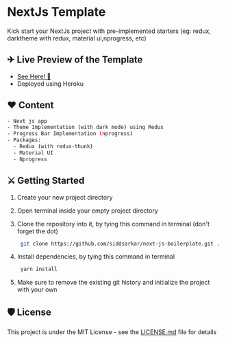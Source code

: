 # NextJs Template

Kick start your NextJs project with pre-implemented starters (eg: redux, darktheme with redux, material ui,nprogress, etc)

## ✈ Live Preview of the Template

- [See Here! 🔗](https://next-js-boilerplate.herokuapp.com/)
- Deployed using Heroku

## ❤ Content

```sh
- Next js app
- Theme Implementation (with dark mode) using Redux
- Progress Bar Implementation (nprogress)
- Packages:
  - Redux (with redux-thunk)
  - Material UI
  - Nprogress
```

## ⚔ Getting Started

1. Create your new project directory
2. Open terminal inside your empty project directory
3. Clone the repository into it, by tying this command in terminal (don't forget the dot)

   ```sh
    git clone https://github.com/siddsarkar/next-js-boilerplate.git .
   ```

4. Install dependencies, by tying this command in terminal

   ```sh
    yarn install
   ```

5. Make sure to remove the existing git history and initialize the project with your own

## 🛡 License

This project is under the MIT License - see the [LICENSE.md](LICENSE) file for details
